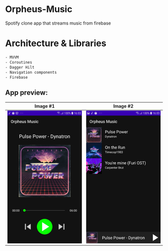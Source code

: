 # Orpheus-Music
Spotify clone app that streams music from firebase


# Architecture & Libraries
    - MVVM
    - Coroutines 
    - Dagger Hilt
    - Navigation components
    - Firebase
    
## App preview:




Image #1            |  Image #2           
:-------------------------:|:----------------------------:
<img src="images/Orpheus_Music_1.jpg">    |  <img src="images/Orpheus_Music_2.jpg"> 
